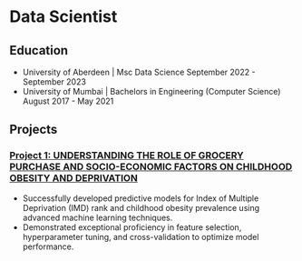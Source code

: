 # Data Scientist

## Education
* University of Aberdeen | 
  Msc Data Science
  September 2022 - September 2023
* University of Mumbai | 
  Bachelors in Engineering (Computer Science)
  August 2017 - May 2021

## Projects
### [Project 1: UNDERSTANDING THE ROLE OF GROCERY PURCHASE AND SOCIO-ECONOMIC FACTORS ON CHILDHOOD OBESITY AND DEPRIVATION](https://github.com/vrajesh990/Tesco)
* Successfully developed predictive models for Index of Multiple Deprivation (IMD) rank and childhood obesity prevalence using advanced machine learning techniques.
* Demonstrated exceptional proficiency in feature selection, hyperparameter tuning, and cross-validation to optimize model performance.
